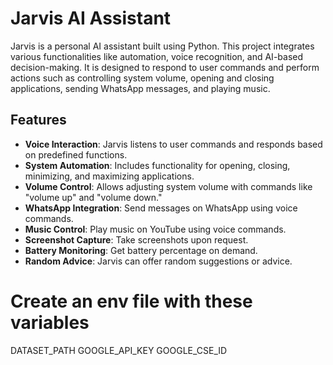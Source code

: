# Jarvis AI Assistant

Jarvis is a personal AI assistant built using Python. This project integrates various functionalities like automation, voice recognition, and AI-based decision-making. It is designed to respond to user commands and perform actions such as controlling system volume, opening and closing applications, sending WhatsApp messages, and playing music.

## Features

- **Voice Interaction**: Jarvis listens to user commands and responds based on predefined functions.
- **System Automation**: Includes functionality for opening, closing, minimizing, and maximizing applications.
- **Volume Control**: Allows adjusting system volume with commands like "volume up" and "volume down."
- **WhatsApp Integration**: Send messages on WhatsApp using voice commands.
- **Music Control**: Play music on YouTube using voice commands.
- **Screenshot Capture**: Take screenshots upon request.
- **Battery Monitoring**: Get battery percentage on demand.
- **Random Advice**: Jarvis can offer random suggestions or advice.

# Create an env file with these variables
DATASET_PATH
GOOGLE_API_KEY
GOOGLE_CSE_ID



